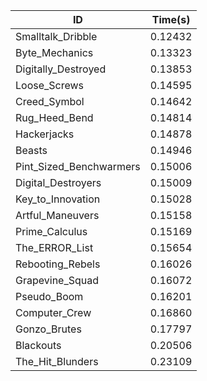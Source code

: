 |ID|Time(s)|
|-|-|
|Smalltalk_Dribble|0.12432|
|Byte_Mechanics|0.13323|
|Digitally_Destroyed|0.13853|
|Loose_Screws|0.14595|
|Creed_Symbol|0.14642|
|Rug_Heed_Bend|0.14814|
|Hackerjacks|0.14878|
|Beasts|0.14946|
|Pint_Sized_Benchwarmers|0.15006|
|Digital_Destroyers|0.15009|
|Key_to_Innovation|0.15028|
|Artful_Maneuvers|0.15158|
|Prime_Calculus|0.15169|
|The_ERROR_List|0.15654|
|Rebooting_Rebels|0.16026|
|Grapevine_Squad|0.16072|
|Pseudo_Boom|0.16201|
|Computer_Crew|0.16860|
|Gonzo_Brutes|0.17797|
|Blackouts|0.20506|
|The_Hit_Blunders|0.23109|
